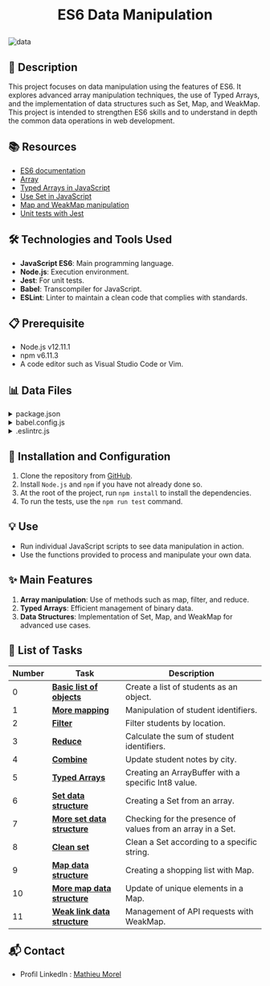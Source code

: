 # <p align="center">ES6 Data Manipulation</p>

![data](https://github.com/MathieuMorel62/holbertonschool-web_back_end/assets/113856302/2f434462-5461-4ff3-9e1d-9d94bbea373a)

## 📝 Description

This project focuses on data manipulation using the features of ES6. It explores advanced array manipulation techniques, the use of Typed Arrays, and the implementation of data structures such as Set, Map, and WeakMap. This project is intended to strengthen ES6 skills and to understand in depth the common data operations in web development.

## 📚 Resources

- [ES6 documentation](https://developer.mozilla.org/en/docs/Web/JavaScript/Reference/Classes)
- [Array](https://developer.mozilla.org/en-US/docs/Web/JavaScript/Reference/Global_Objects/Array)
- [Typed Arrays in JavaScript](https://developer.mozilla.org/en-US/docs/Web/JavaScript/Typed_arrays)
- [Use Set in JavaScript](https://developer.mozilla.org/en-US/docs/Web/JavaScript/Reference/Global_Objects/Set)
- [Map and WeakMap manipulation](https://developer.mozilla.org/en-US/docs/Web/JavaScript/Reference/Global_Objects/Map)
- [Unit tests with Jest](https://jestjs.io/)

## 🛠️ Technologies and Tools Used

- **JavaScript ES6**: Main programming language.
- **Node.js**: Execution environment.
- **Jest**: For unit tests.
- **Babel**: Transcompiler for JavaScript.
- **ESLint**: Linter to maintain a clean code that complies with standards.

## 📋 Prerequisite

- Node.js v12.11.1
- npm v6.11.3
- A code editor such as Visual Studio Code or Vim.

## 📊 Data Files

<details>
  <summary>package.json</summary>
  <br>

  ```json
{
  "scripts": {
    "lint": "./node_modules/.bin/eslint",
    "check-lint": "lint [0-9]*.js",
    "dev": "npx babel-node",
    "test": "jest",
    "full-test": "./node_modules/.bin/eslint [0-9]*.js && jest"
  },
  "devDependencies": {
    "@babel/core": "^7.6.0",
    "@babel/node": "^7.8.0",
    "@babel/preset-env": "^7.6.0",
    "eslint": "^6.4.0",
    "eslint-config-airbnb-base": "^14.0.0",
    "eslint-plugin-import": "^2.18.2",
    "eslint-plugin-jest": "^22.17.0",
    "jest": "^24.9.0"
  }
}
```

</details>
<details>
  <summary>babel.config.js</summary>
  <br>

  ```javascript
module.exports = {
  presets: [
    [
      '@babel/preset-env',
      {
        targets: {
          node: 'current',
        },
      },
    ],
  ],
};
```

</details>
<details>
  <summary>.eslintrc.js</summary>
  <br>

  ```js
module.exports = {
  env: {
    browser: false,
    es6: true,
    jest: true,
  },
  extends: [
    'airbnb-base',
    'plugin:jest/all',
  ],
  globals: {
    Atomics: 'readonly',
    SharedArrayBuffer: 'readonly',
  },
  parserOptions: {
    ecmaVersion: 2018,
    sourceType: 'module',
  },
  plugins: ['jest'],
  rules: {
    'max-classes-per-file': 'off',
    'no-underscore-dangle': 'off',
    'no-console': 'off',
    'no-shadow': 'off',
    'no-restricted-syntax': [
      'error',
      'LabeledStatement',
      'WithStatement',
    ],
  },
  overrides:[
    {
      files: ['*.js'],
      excludedFiles: 'babel.config.js',
    }
  ]
};
```

</details>

## 🚀 Installation and Configuration

1. Clone the repository from [GitHub](https://github.com/MathieuMorel62/holbertonschool-web_back_end/tree/main/ES6_data_manipulation).
2. Install `Node.js` and `npm` if you have not already done so.
3. At the root of the project, run `npm install` to install the dependencies.
4. To run the tests, use the `npm run test` command.

## 💡 Use

- Run individual JavaScript scripts to see data manipulation in action.
- Use the functions provided to process and manipulate your own data.

## ✨ Main Features

1. **Array manipulation**: Use of methods such as map, filter, and reduce.
2. **Typed Arrays**: Efficient management of binary data.
3. **Data Structures**: Implementation of Set, Map, and WeakMap for advanced use cases.

## 📝 List of Tasks

| Number | Task | Description |
| ------ | ---- | ----------- |
| 0 | [**Basic list of objects**](https://github.com/MathieuMorel62/holbertonschool-web_back_end/blob/main/ES6_data_manipulation/0-get_list_students.js) | Create a list of students as an object. |
| 1 | [**More mapping**](https://github.com/MathieuMorel62/holbertonschool-web_back_end/blob/main/ES6_data_manipulation/1-get_list_student_ids.js) | Manipulation of student identifiers. |
| 2 | [**Filter**](https://github.com/MathieuMorel62/holbertonschool-web_back_end/blob/main/ES6_data_manipulation/2-get_students_by_loc.js) | Filter students by location. |
| 3 | [**Reduce**](https://github.com/MathieuMorel62/holbertonschool-web_back_end/blob/main/ES6_data_manipulation/3-get_ids_sum.js) | Calculate the sum of student identifiers. |
| 4 | [**Combine**](https://github.com/MathieuMorel62/holbertonschool-web_back_end/blob/main/ES6_data_manipulation/4-update_grade_by_city.js) | Update student notes by city. |
| 5 | [**Typed Arrays**](https://github.com/MathieuMorel62/holbertonschool-web_back_end/blob/main/ES6_data_manipulation/5-typed_arrays.js) | Creating an ArrayBuffer with a specific Int8 value. |
| 6 | [**Set data structure**](https://github.com/MathieuMorel62/holbertonschool-web_back_end/blob/main/ES6_data_manipulation/6-set.js) | Creating a Set from an array. |
| 7 | [**More set data structure**](https://github.com/MathieuMorel62/holbertonschool-web_back_end/blob/main/ES6_data_manipulation/7-has_array_values.js) | Checking for the presence of values from an array in a Set. |
| 8 | [**Clean set**](https://github.com/MathieuMorel62/holbertonschool-web_back_end/blob/main/ES6_data_manipulation/8-clean_set.js) | Clean a Set according to a specific string. |
| 9 | [**Map data structure**](https://github.com/MathieuMorel62/holbertonschool-web_back_end/blob/main/ES6_data_manipulation/9-groceries_list.js) | Creating a shopping list with Map. |
| 10 | [**More map data structure**](https://github.com/MathieuMorel62/holbertonschool-web_back_end/blob/main/ES6_data_manipulation/10-update_uniq_items.js) | Update of unique elements in a Map. |
| 11 | [**Weak link data structure**](https://github.com/MathieuMorel62/holbertonschool-web_back_end/blob/main/ES6_data_manipulation/100-weak.js) | Management of API requests with WeakMap. |

## 📬 Contact
- Profil LinkedIn : [Mathieu Morel](https://www.linkedin.com/in/mathieu-morel-9ab457261/)
